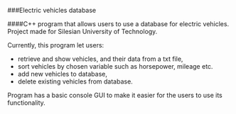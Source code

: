 ###Electric vehicles database 

####C++ program that allows users to use a database for electric vehicles. Project made for Silesian University of Technology.

Currently, this program let users:

- retrieve and show vehicles, and their data from a txt file,
- sort vehicles by chosen variable such as horsepower, mileage etc.
- add new vehicles to database,
- delete existing vehicles from database.


Program has a basic console GUI to make it easier for the users to use its functionality.